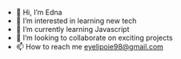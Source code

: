 - 👋 Hi, I’m Edna
- 👀 I’m interested in learning new tech
- 🌱 I’m currently learning Javascript
- 💞️ I’m looking to collaborate on exciting projects
- 📫 How to reach me eyelipoie98@gmail.com

<!---
y-edna/y-edna is a ✨ special ✨ repository because its `README.md` (this file) appears on your GitHub profile.
You can click the Preview link to take a look at your changes.
--->
